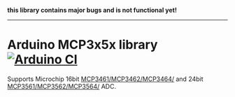 **this library contains major bugs and  is not functional yet!**

---

# Arduino MCP3x5x library [![Arduino CI](https://github.com/nerdyscout/Arduino_MCP3x6x_Library/workflows/Arduino_CI/badge.svg)](https://github.com/marketplace/actions/arduino_ci)
Supports Microchip 16bit [MCP3461/MCP3462/MCP3464/](https://www.microchip.com/en-us/product/MCP3461r) and 24bit [MCP3561/MCP3562/MCP3564/](https://www.microchip.com/en-us/product/MCP3561r) ADC.
